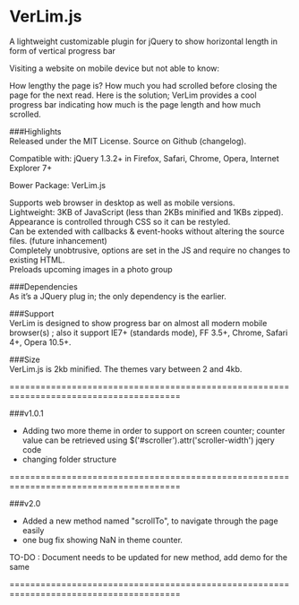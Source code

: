 # VerLim.js
A lightweight customizable plugin for jQuery to show horizontal length in form of vertical progress bar


Visiting a website on mobile device but not able to know:

How lengthy the page is?
How much you had scrolled before closing the page for the next read.
Here is the solution; VerLim provides a cool progress bar indicating how much is the page length and how much scrolled.


###Highlights<br/>
Released under the MIT License. Source on Github (changelog).

Compatible with: jQuery 1.3.2+ in Firefox, Safari, Chrome, Opera, Internet Explorer 7+

Bower Package: VerLim.js

 Supports web browser in desktop as well as mobile versions.<br/>
 Lightweight: 3KB of JavaScript (less than 2KBs minified and 1KBs zipped).<br/>
 Appearance is controlled through CSS so it can be restyled.<br/>
 Can be extended with callbacks & event-hooks without altering the source files. (future inhancement)<br/>
 Completely unobtrusive, options are set in the JS and require no changes to existing HTML.<br/>
Preloads upcoming images in a photo group

###Dependencies<br/>
As it’s a JQuery plug in; the only dependency is the earlier.

###Support<br/>
VerLim is designed to show progress bar on almost all modern mobile browser(s) ; also it support IE7+ (standards mode), FF 3.5+, Chrome, Safari 4+, Opera 10.5+.

###Size <br/>
VerLim.js is 2kb minified. The themes vary between 2 and 4kb.

=======================================================================================

###v1.0.1
* Adding two more theme in order to support on screen counter; counter value can be retrieved using $('#scroller').attr('scroller-width') jqery code
* changing folder structure

=======================================================================================

###v2.0
* Added a new method named "scrollTo", to navigate through the page easily
* one bug fix showing NaN in theme counter.

TO-DO : Document needs to be updated for new method, add demo for the same

=======================================================================================
